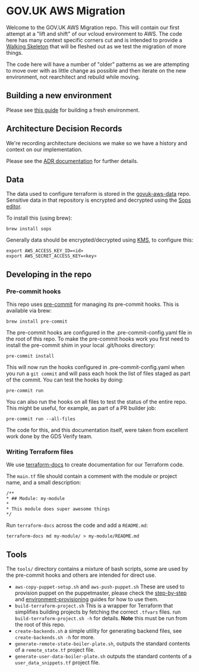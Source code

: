 # GOV.UK AWS Migration

Welcome to the GOV.UK AWS Migration repo. This will contain our first attempt at a "lift and shift"
of our vcloud environment to AWS. The code here has many context specific corners cut
and is intended to provide a [Walking Skeleton](http://alistair.cockburn.us/Walking+skeleton)
that will be fleshed out as we test the migration of more things.

The code here will have a number of "older" patterns as we are attempting to move over
with as little change as possible and then iterate on the new environment, not
rearchitect and rebuild while moving.

## Building a new environment

Please see [this guide](doc/guides/environment-provisioning.md) for building a
fresh environment.

## Architecture Decision Records

We're recording architecture decisions we make so we have a history and context
on our implementation.

Please see the [ADR documentation](doc/architecture/README.md) for further details.

## Data

The data used to configure terraform is stored in the [govuk-aws-data](https://github.com/alphagov/govuk-aws-data) repo. Sensitive data in that repository is encrypted and decrypted using the [Sops editor](https://github.com/mozilla/sops).

To install this (using brew):

`brew install sops`

Generally data should be encrypted/decrypted using [KMS](https://aws.amazon.com/kms/), to configure this:

```
export AWS_ACCESS_KEY_ID=<id>
export AWS_SECRET_ACCESS_KEY=<key>
```

## Developing in the repo

### Pre-commit hooks

This repo uses [pre-commit](http://pre-commit.com/) for managing its pre-commit
hooks. This is available via brew:

`brew install pre-commit`

The pre-commit hooks are configured in the .pre-commit-config.yaml file in the
root of this repo. To make the pre-commit hooks work you first need to install
the pre-commit shim in your local .git/hooks directory:

`pre-commit install`

This will now run the hooks configured in .pre-commit-config.yaml when you run a
`git commit` and will pass each hook the list of files staged as part of the
commit. You can test the hooks by doing:

`pre-commit run`

You can also run the hooks on all files to test the status of the entire repo.
This might be useful, for example, as part of a PR builder job:

`pre-commit run --all-files`

The code for this, and this documentation itself, were taken from excellent work
done by the GDS Verify team.

### Writing Terraform files

We use [terraform-docs](https://github.com/segmentio/terraform-docs) to create
documentation for our Terraform code.

The `main.tf` file should contain a comment with the module or project name, and
a small description:

```
/**
* ## Module: my-module
*
* This module does super awesome things
*/
```

Run `terraform-docs` across the code and add a `README.md`:

`terraform-docs md my-module/ > my-module/README.md`

## Tools

The `tools/` directory contains a mixture of bash scripts, some are used by the pre-commit hooks and others are intended for direct use.

* `aws-copy-puppet-setup.sh` and `aws-push-puppet.sh` These are used to provision puppet on the puppetmaster, please check the [step-by-step](doc/architecture/step-by-step.md) and [environment-provisioning](doc/guides/environment-provisioning.md) guides for how to use them.
* `build-terraform-project.sh` This is a wrapper for Terraform that simplifies building projects by fetching the correct `.tfvars` files. run `build-terraform-project.sh -h` for details. **Note** this must be run from the root of this repo.
* `create-backends.sh` a simple utility for generating backend files, see `create-backends.sh -h` for more.
* `generate-remote-state-boiler-plate.sh`, outputs the standard contents of a `remote_state.tf` project file.
* `generate-user-data-boiler-plate.sh` outputs the standard contents of a `user_data_snippets.tf` project file.

